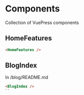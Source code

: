 # Components

Collection of VuePress components

## HomeFeatures

```markdown
<HomeFeatures />
```

## BlogIndex

In /blog/README.md

```markdown
<BlogIndex />
``


